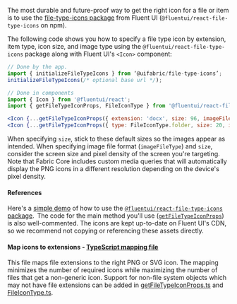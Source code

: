 The most durable and future-proof way to get the right icon for a file or item is to use the [file-type-icons package](https://github.com/microsoft/fluentui/tree/master/packages/file-type-icons) from Fluent UI (`@fluentui/react-file-type-icons` on npm).

The following code shows you how to specify a file type icon by extension, item type, icon size, and image type using the `@fluentui/react-file-type-icons` package along with Fluent UI's `<Icon>` component:

```jsx
// Done by the app.
import { initializeFileTypeIcons } from ‘@uifabric/file-type-icons’;
initializeFileTypeIcons(/* optional base url */);

// Done in components
import { Icon } from '@fluentui/react';
import { getFileTypeIconProps, FileIconType } from '@fluentui/react-file-type-icons';

<Icon {...getFileTypeIconProps({ extension: 'docx', size: 96, imageFileType: 'png' }) } />
<Icon {...getFileTypeIconProps({ type: FileIconType.folder, size: 20, imageFileType: 'svg' }) } />
```

When specifying `size`, stick to these default sizes so the images appear as intended. When specifying image file format (`imageFileType`) and `size`, consider the screen size and pixel density of the screen you're targeting. Note that Fabric Core includes custom media queries that will automatically display the PNG icons in a different resolution depending on the device's pixel density.

#### References

Here's a [simple demo](https://github.com/microsoft/fluentui/blob/master/packages/react-examples/src/react-experiments/FileTypeIcon/FileTypeIcon.Basic.Example.tsx) of how to use the [`@fluentui/react-file-type-icons` package](https://github.com/microsoft/fluentui/tree/master/packages/react-file-type-icons).  The code for the main method you'll use ([`getFileTypeIconProps`](https://github.com/microsoft/fluentui/blob/master/packages/react-file-type-icons/src/getFileTypeIconProps.ts)) is also well-commented. The icons are kept up-to-date on Fluent UI's CDN, so we recommend not copying or referencing these assets directly.

#### Map icons to extensions - [TypeScript mapping file](https://github.com/microsoft/fluentui/blob/master/packages/file-type-icons/src/FileTypeIconMap.ts)

This file maps file extensions to the right PNG or SVG icon. The mapping minimizes the number of required icons while maximizing the number of files that get a non-generic icon. Support for non-file system objects which may not have file extensions can be added in [getFileTypeIconProps.ts](https://github.com/microsoft/fluentui/blob/master/packages/file-type-icons/src/getFileTypeIconProps.ts) and [FileIconType.ts](https://github.com/microsoft/fluentui/blob/master/packages/file-type-icons/src/FileIconType.ts).
